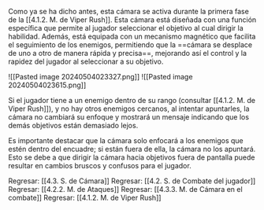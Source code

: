 
Como ya se ha dicho antes, esta cámara se activa durante la primera fase de la [[4.1.2. M. de Viper Rush]]. Esta cámara está diseñada con una función específica que permite al jugador seleccionar el objetivo al cual dirigir la habilidad. Además, está equipada con un mecanismo magnético que facilita el seguimiento de los enemigos, permitiendo que la ==cámara se desplace de uno a otro de manera rápida y precisa==, mejorando así el control y la rapidez del jugador al seleccionar a su objetivo.

![[Pasted image 20240504023327.png]]
![[Pasted image 20240504023615.png]]

Si el jugador tiene a un enemigo dentro de su rango (consultar [[4.1.2. M. de Viper Rush]]), y no hay otros enemigos cercanos, al intentar apuntarles, la cámara no cambiará su enfoque y mostrará un mensaje indicando que los demás objetivos están demasiado lejos.

Es importante destacar que la cámara solo enfocará a los enemigos que estén dentro del encuadre; si están fuera de ella, la cámara no los apuntará. Esto se debe a que dirigir la cámara hacia objetivos fuera de pantalla puede resultar en cambios bruscos y confusos para el jugador.


Regresar: [[4.3. S. de Cámara]]
Regresar: [[4.2. S. de Combate del jugador]]
Regresar: [[4.2.2. M. de Ataques]]
Regresar: [[4.3.3. M. de Cámara en el combate]]
Regresar: [[4.1.2. M. de Viper Rush]]